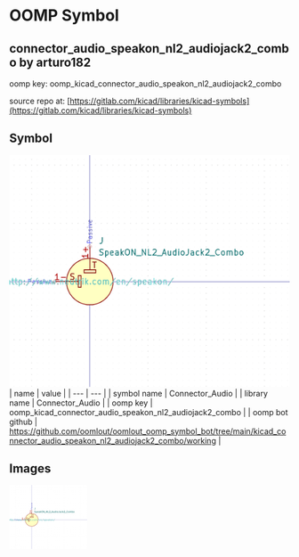 # OOMP Symbol  
## connector_audio_speakon_nl2_audiojack2_combo  by arturo182  
  
oomp key: oomp_kicad_connector_audio_speakon_nl2_audiojack2_combo  
  
source repo at: [https://gitlab.com/kicad/libraries/kicad-symbols](https://gitlab.com/kicad/libraries/kicad-symbols)  
## Symbol  
  
[![working.png](working_600.png)](working.png)  
| name | value | 
| --- | --- | 
| symbol name | Connector_Audio | 
| library name | Connector_Audio | 
| oomp key | oomp_kicad_connector_audio_speakon_nl2_audiojack2_combo | 
| oomp bot github | https://github.com/oomlout/oomlout_oomp_symbol_bot/tree/main/kicad_connector_audio_speakon_nl2_audiojack2_combo/working | 
## Images  
  
[![working.png](working_140.png)](working.png)  
